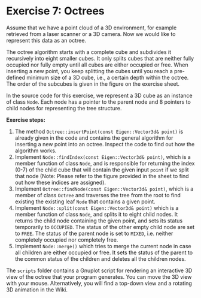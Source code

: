 # Exercise 7: Octrees

Assume that we have a point cloud of a 3D environment, for example 
retrieved from a laser scanner or a 3D camera. Now we would like to 
represent this data as an octree.

The octree algorithm starts with a complete cube and subdivides it 
recursively into eight smaller cubes. It only splits cubes that are 
neither fully occupied nor fully empty until all cubes are either occupied 
or free. When inserting a new point, you keep splitting the cubes until you 
reach a pre-defined minimum size of a 3D cube, i.e., a certain depth within
the octree. The order of the subcubes is given in the figure on the
exercise sheet.

In the source code for this exercise, we represent a 3D cube as an instance 
of class `Node`. Each node has a pointer to the parent node and 8 pointers 
to child nodes for representing the tree structure.

**Exercise steps:**
1. The method `Octree::insertPoint(const Eigen::Vector3d& point)` is 
   already given in the code and contains the general algorithm for 
   inserting a new point into an octree. Inspect the code to find out how 
   the algorithm works.
2. Implement `Node::findIndex(const Eigen::Vector3d& point)`, which is a member 
   function of class `Node`, and is responsible for returning the index (0-7)
   of the child cube that will contain the given input `point` if we split
   that node (Note: Please refer to the figure provided in the sheet to find out how
   these indices are assigned).
3. Implement `Octree::findNode(const Eigen::Vector3d& point)`, which is a member of
   class `Octree` and traverses the tree from the root to find existing the 
   existing leaf `Node` that contains a given point.
4. Implement `Node::split(const Eigen::Vector3d& point)` which is a member 
   function of class `Node`, and splits it to eight child nodes. It returns the 
   child node containing the given point, and sets its status temporarily to `OCCUPIED`. 
   The status of the other empty child node are set to `FREE`. The status of the parent 
   node is set to `MIXED`, i.e. neither completely occupied nor completely free. 
5. Implement `Node::merge()` which tries to merge the current node in case all children 
   are either occupied or free. It sets the status of the parent to the common status
   of the children and deletes all the children nodes.
   
The `scripts` folder contains a Gnuplot script for rendering an interactive 3D view 
of the octree that your program generates. You can move the 3D view with your mouse. 
Alternatively, you will find a top-down view and a rotating 3D animation in the Wiki.
